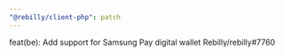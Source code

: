 ```yaml
---
"@rebilly/client-php": patch
---
```


feat(be): Add support for Samsung Pay digital wallet Rebilly/rebilly#7760
